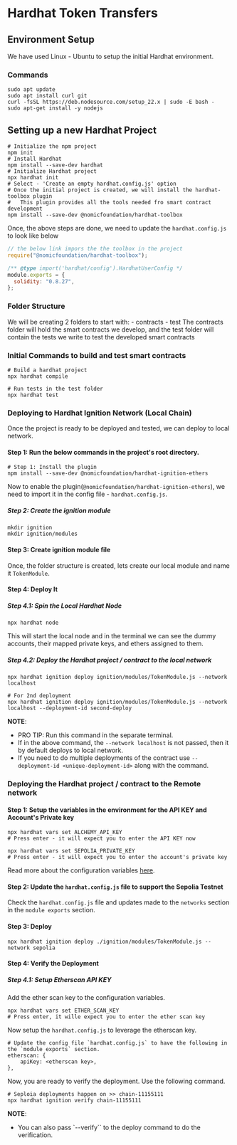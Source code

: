 # Hardhat Token Transfers

## Environment Setup

We have used Linux - Ubuntu to setup the initial Hardhat environment.

### Commands

```shell
sudo apt update
sudo apt install curl git
curl -fsSL https://deb.nodesource.com/setup_22.x | sudo -E bash -
sudo apt-get install -y nodejs
```

## Setting up a new Hardhat Project

```shell
# Initialize the npm project
npm init
# Install Hardhat
npm install --save-dev hardhat
# Initialize Hardhat project 
npx hardhat init
# Select - 'Create an empty hardhat.config.js' option
# Once the initial project is created, we will install the hardhat-toolbox plugin
#   This plugin provides all the tools needed fro smart contract development
npm install --save-dev @nomicfoundation/hardhat-toolbox
```

Once, the above steps are done, we need to update the `hardhat.config.js` to look like below

```js
// the below link impors the the toolbox in the project
require("@nomicfoundation/hardhat-toolbox");

/** @type import('hardhat/config').HardhatUserConfig */
module.exports = {
  solidity: "0.8.27",
};
```

### Folder Structure

We will be creating 2 folders to start with:
    - contracts
    - test
The contracts folder will hold the smart contracts we develop, and the test folder will contain the tests we write to test the developed smart contracts

### Initial Commands to build and test smart contracts

```shell
# Build a hardhat project 
npx hardhat compile

# Run tests in the test folder
npx hardhat test
```

### Deploying to Hardhat Ignition Network (Local Chain)

Once the project is ready to be deployed and tested, we can deploy to local network.

#### Step 1: Run the below commands in the project's root directory.

```shell
# Step 1: Install the plugin
npm install --save-dev @nomicfoundation/hardhat-ignition-ethers
```

Now to enable the plugin(`@nomicfoundation/hardhat-ignition-ethers`), we need to import it in the config file - `hardhat.config.js`.

##### Step 2: Create the ignition module

```shell
mkdir ignition
mkdir ignition/modules
```

#### Step 3: Create ignition module file

Once, the folder structure is created, lets create our local module and name it `TokenModule`.

#### Step 4: Deploy It

##### Step 4.1: Spin the Local Hardhat Node

```shell
npx hardhat node
```

This will start the local node and in the terminal we can see the dummy accounts, their mapped private keys, and ethers assigned to them. 

##### Step 4.2: Deploy the Hardhat project / contract to the local network

```shell
npx hardhat ignition deploy ignition/modules/TokenModule.js --network localhost

# For 2nd deployment 
npx hardhat ignition deploy ignition/modules/TokenModule.js --network localhost --deployment-id second-deploy
```

**NOTE**:

- PRO TIP: Run this command in the separate terminal.
- If in the above command, the `--network localhost` is not passed, then it by default deploys to local network.
- If you need to do multiple deployments of the contract use `--deployment-id <unique-deployment-id>` along with the command.

### Deploying the Hardhat project / contract to the Remote network

#### Step 1: Setup the variables in the environment for the API KEY and Account's Private key

```shell
npx hardhat vars set ALCHEMY_API_KEY
# Press enter - it will expect you to enter the API KEY now 

npx hardhat vars set SEPOLIA_PRIVATE_KEY
# Press enter - it will expect you to enter the account's private key
```

Read more about the configuration variables [here](https://hardhat.org/hardhat-runner/docs/guides/configuration-variables).

#### Step 2: Update the `hardhat.config.js` file to support the Sepolia Testnet

Check the `hardhat.config.js` file and updates made to the `networks` section in the `module exports` section.

#### Step 3: Deploy

```shell
npx hardhat ignition deploy ./ignition/modules/TokenModule.js --network sepolia
```

#### Step 4: Verify the Deployment

##### Step 4.1: Setup Etherscan API KEY

Add the ether scan key to the configuration variables.

```shell
npx hardhat vars set ETHER_SCAN_KEY
# Press enter, it wille expect you to enter the ether scan key
```

Now setup the `hardhat.config.js` to leverage the etherscan key.

```shell
# Update the config file `hardhat.config.js` to have the following in the `module exports` section.
etherscan: {
    apiKey: <etherscan key>,
},

```

Now, you are ready to verify the deployment. Use the following command.

```shell
# Seploia deployments happen on >> chain-11155111
npx hardhat ignition verify chain-11155111
```

**NOTE**:

- You can also pass `--verify`` to the deploy command to do the verification. 
